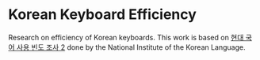# Korean Keyboard Efficiency

Research on efficiency of Korean keyboards. This work is based on [현대 국어
사용 빈도 조사
2](http://korean.go.kr/front/reportData/reportDataView.do?mn_id=45&report_seq=1&pageIndex=1)
done by the National Institute of the Korean Language.

